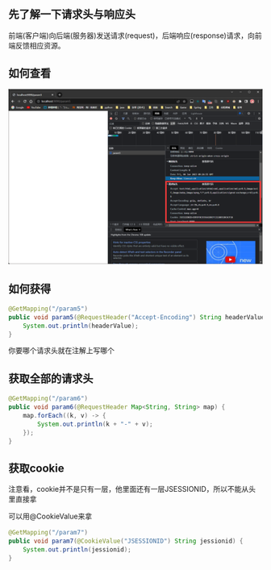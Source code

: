 ## 先了解一下请求头与响应头

前端(客户端)向后端(服务器)发送请求(request)，后端响应(response)请求，向前端反馈相应资源。

## 如何查看

![image-20230106174737348](image/36.%E5%A4%B4%E4%BF%A1%E6%81%AF%E5%92%8Ccookie/image-20230106174737348.png)

## 如何获得

```java
@GetMapping("/param5")
public void param5(@RequestHeader("Accept-Encoding") String headerValue) {
    System.out.println(headerValue);
}
```

你要哪个请求头就在注解上写哪个



## 获取全部的请求头

```java
@GetMapping("/param6")
public void param6(@RequestHeader Map<String, String> map) {
    map.forEach((k, v) -> {
        System.out.println(k + "-" + v);
    });
}
```



## 获取cookie

注意看，cookie并不是只有一层，他里面还有一层JSESSIONID，所以不能从头里直接拿

可以用@CookieValue来拿

```java
@GetMapping("/param7")
public void param7(@CookieValue("JSESSIONID") String jessionid) {
    System.out.println(jessionid);
}
```